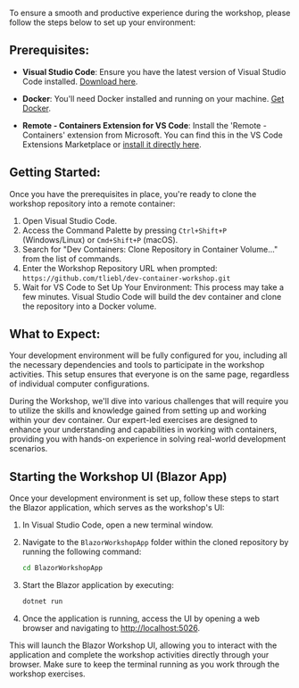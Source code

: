 To ensure a smooth and productive experience during the workshop, please follow the steps below to set up your environment:

## Prerequisites:

- **Visual Studio Code**: Ensure you have the latest version of Visual Studio Code installed. [Download here](https://code.visualstudio.com/Download).

- **Docker**: You'll need Docker installed and running on your machine. [Get Docker](https://docs.docker.com/get-docker/).

- **Remote - Containers Extension for VS Code**: Install the 'Remote - Containers' extension from Microsoft. You can find this in the VS Code Extensions Marketplace or [install it directly here](https://marketplace.visualstudio.com/items?itemName=ms-vscode-remote.remote-containers).

## Getting Started:

Once you have the prerequisites in place, you're ready to clone the workshop repository into a remote container:

1. Open Visual Studio Code.
2. Access the Command Palette by pressing `Ctrl+Shift+P` (Windows/Linux) or `Cmd+Shift+P` (macOS).
3. Search for "Dev Containers: Clone Repository in Container Volume..." from the list of commands.
4. Enter the Workshop Repository URL when prompted: `https://github.com/tliebl/dev-container-workshop.git`
5. Wait for VS Code to Set Up Your Environment: This process may take a few minutes. Visual Studio Code will build the dev container and clone the repository into a Docker volume.

## What to Expect:

Your development environment will be fully configured for you, including all the necessary dependencies and tools to participate in the workshop activities. This setup ensures that everyone is on the same page, regardless of individual computer configurations.

During the Workshop, we'll dive into various challenges that will require you to utilize the skills and knowledge gained from setting up and working within your dev container. Our expert-led exercises are designed to enhance your understanding and capabilities in working with containers, providing you with hands-on experience in solving real-world development scenarios.

## Starting the Workshop UI (Blazor App)

Once your development environment is set up, follow these steps to start the Blazor application, which serves as the workshop's UI:

1. In Visual Studio Code, open a new terminal window.

2. Navigate to the `BlazorWorkshopApp` folder within the cloned repository by running the following command:

    ```bash
    cd BlazorWorkshopApp
    ```

3. Start the Blazor application by executing:

    ```bash
    dotnet run
    ```

4. Once the application is running, access the UI by opening a web browser and navigating to [http://localhost:5026](http://localhost:5026).

This will launch the Blazor Workshop UI, allowing you to interact with the application and complete the workshop activities directly through your browser. Make sure to keep the terminal running as you work through the workshop exercises.

